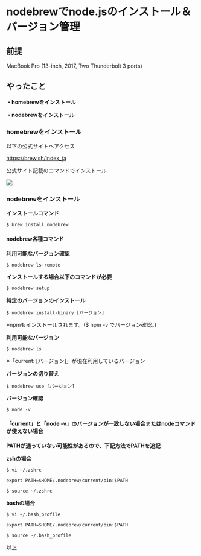 # nodebrewでnode.jsのインストール＆バージョン管理
## 前提
MacBook Pro (13-inch, 2017, Two Thunderbolt 3 ports)

## やったこと
**・homebrewをインストール**

**・nodebrewをインストール**

### homebrewをインストール
以下の公式サイトへアクセス

<a href="https://brew.sh/index_ja" target="_blank">https://brew.sh/index_ja</a>

公式サイト記載のコマンドでインストール

<img src="./img/article007/homebrew.png" decoding="async">

### nodebrewをインストール
**インストールコマンド**

```
$ brew install nodebrew
```

#### nodebrew各種コマンド

**利用可能なバージョン確認**

```
$ nodebrew ls-remote
```

**インストールする場合以下のコマンドが必要**

```
$ nodebrew setup
```

**特定のバージョンのインストール**

```
$ nodebrew install-binary [バージョン]
```

※npmもインストールされます。($ npm -v でバージョン確認。)

**利用可能なバージョン**

```
$ nodebrew ls
```

※「current: [バージョン]」が現在利用しているバージョン

**バージョンの切り替え**

```
$ nodebrew use [バージョン]
```

**バージョン確認**

```
$ node -v
```

#### 「current」と「node -v」のバージョンが一致しない場合またはnodeコマンドが使えない場合

**PATHが通っていない可能性があるので、下記方法でPATHを追記**

**zshの場合**

```
$ vi ~/.zshrc
```

```
export PATH=$HOME/.nodebrew/current/bin:$PATH
```

```
$ source ~/.zshrc
```

**bashの場合**

```
$ vi ~/.bash_profile
```

```
export PATH=$HOME/.nodebrew/current/bin:$PATH
```

```
$ source ~/.bash_profile
```

以上

